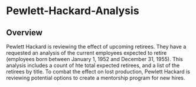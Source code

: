# Pewlett-Hackard-Analysis

## Overview

Pewlett Hackard is reviewing the effect of upcoming retirees.  They have a requested an analysis of the current employees expected to retire (employees born between January 1, 1952 and December 31, 1955).  This analysis includes a count of hte total expected retirees, and a list of the retirees by title.  To combat the effect on lost production, Pewlett Hackard is reviewing potential options to create a mentorship program for new hires.  
